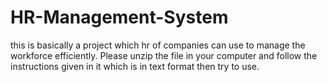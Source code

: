 # HR-Management-System
this is basically a  project which hr of companies can use to manage the workforce efficiently.
Please unzip the file in your computer and follow the instructions given in it which is in text format then try to use.
